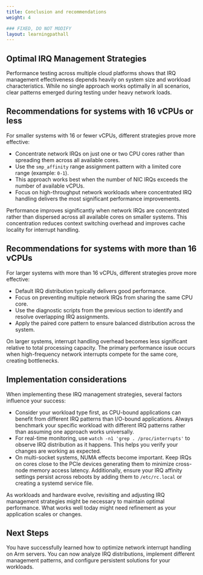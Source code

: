 ```yaml
---
title: Conclusion and recommendations
weight: 4

### FIXED, DO NOT MODIFY
layout: learningpathall
---
```


## Optimal IRQ Management Strategies

Performance testing across multiple cloud platforms shows that IRQ management effectiveness depends heavily on system size and workload characteristics. While no single approach works optimally in all scenarios, clear patterns emerged during testing under heavy network loads.

## Recommendations for systems with 16 vCPUs or less

For smaller systems with 16 or fewer vCPUs, different strategies prove more effective:

- Concentrate network IRQs on just one or two CPU cores rather than spreading them across all available cores.
- Use the `smp_affinity` range assignment pattern with a limited core range (example: `0-1`).
- This approach works best when the number of NIC IRQs exceeds the number of available vCPUs.
- Focus on high-throughput network workloads where concentrated IRQ handling delivers the most significant performance improvements.

Performance improves significantly when network IRQs are concentrated rather than dispersed across all available cores on smaller systems. This concentration reduces context switching overhead and improves cache locality for interrupt handling.

## Recommendations for systems with more than 16 vCPUs

For larger systems with more than 16 vCPUs, different strategies prove more effective:

- Default IRQ distribution typically delivers good performance.
- Focus on preventing multiple network IRQs from sharing the same CPU core.
- Use the diagnostic scripts from the previous section to identify and resolve overlapping IRQ assignments.
- Apply the paired core pattern to ensure balanced distribution across the system.

On larger systems, interrupt handling overhead becomes less significant relative to total processing capacity. The primary performance issue occurs when high-frequency network interrupts compete for the same core, creating bottlenecks.

## Implementation considerations

When implementing these IRQ management strategies, several factors influence your success:

- Consider your workload type first, as CPU-bound applications can benefit from different IRQ patterns than I/O-bound applications. Always benchmark your specific workload with different IRQ patterns rather than assuming one approach works universally.
- For real-time monitoring, use `watch -n1 'grep . /proc/interrupts'` to observe IRQ distribution as it happens. This helps you verify your changes are working as expected.
- On multi-socket systems, NUMA effects become important. Keep IRQs on cores close to the PCIe devices generating them to minimize cross-node memory access latency. Additionally, ensure your IRQ affinity settings persist across reboots by adding them to `/etc/rc.local` or creating a systemd service file.

As workloads and hardware evolve, revisiting and adjusting IRQ management strategies might be necessary to maintain optimal performance. What works well today might need refinement as your application scales or changes.

## Next Steps

You have successfully learned how to optimize network interrupt handling on Arm servers. You can now analyze IRQ distributions, implement different management patterns, and configure persistent solutions for your workloads.

